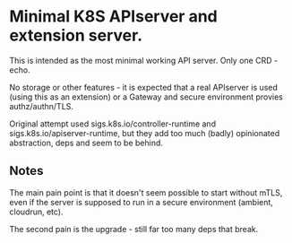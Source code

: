# Minimal K8S APIserver and extension server.

This is intended as the most minimal working API server. Only one CRD - echo.

No storage or other features - it is expected that a real APIserver is used (using this
as an extension) or a Gateway and secure environment provies authz/authn/TLS.

Original attempt used sigs.k8s.io/controller-runtime and sigs.k8s.io/apiserver-runtime, 
but they add too much (badly) opinionated abstraction, deps and seem to be behind.

## Notes

The main pain point is that it doesn't seem possible to start without mTLS, even if the
server is supposed to run in a secure environment (ambient, cloudrun, etc).

The second pain is the upgrade - still far too many deps that break.
